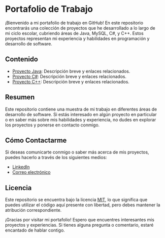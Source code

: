 # Portafolio de Trabajo

¡Bienvenido a mi portafolio de trabajo en GitHub! En este repositorio encontrarás una colección de proyectos que he desarrollado a lo largo de mi ciclo escolar, cubriendo áreas de Java, MySQL, C#, y C++. Estos proyectos representan mi experiencia y habilidades en programación y desarrollo de software.

## Contenido

- [Proyecto Java](java-proyecto/): Descripción breve y enlaces relacionados.
- [Proyecto C#](csharp-proyecto/): Descripción breve y enlaces relacionados.
- [Proyecto C++](cplusplus-proyecto/): Descripción breve y enlaces relacionados.

## Resumen

Este repositorio contiene una muestra de mi trabajo en diferentes áreas de desarrollo de software. Si estás interesado en algún proyecto en particular o en saber más sobre mis habilidades y experiencia, no dudes en explorar los proyectos y ponerse en contacto conmigo.

## Cómo Contactarme

Si deseas comunicarte conmigo o saber más acerca de mis proyectos, puedes hacerlo a través de los siguientes medios:

- [LinkedIn](https://www.linkedin.com/in/ArmandoGR04/)
- [Correo electrónico](armandogzzdlr@gmail.com)

## Licencia

Este repositorio se encuentra bajo la licencia [MIT](LICENSE), lo que significa que puedes utilizar el código aquí presente con libertad, pero debes mantener la atribución correspondiente.

¡Gracias por visitar mi portafolio! Espero que encuentres interesantes mis proyectos y experiencias. Si tienes alguna pregunta o comentario, estaré encantado de hablar contigo.
